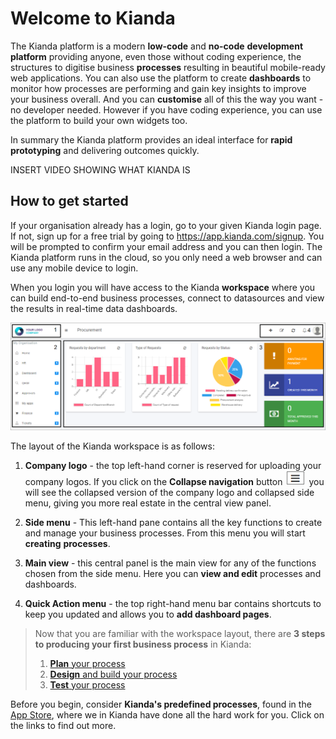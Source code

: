 # Welcome to Kianda

The Kianda platform is a modern **low-code** and **no-code** **development platform** providing anyone, even those without coding experience, the structures to digitise business **processes** resulting in beautiful mobile-ready web applications. You can also use the platform to create **dashboards** to monitor how processes are performing and gain key insights to improve your business overall. And you can **customise** all of this the way you want - no developer needed. However if you have coding experience, you can use the platform to build your own widgets too. 

In summary the Kianda platform provides an ideal interface for **rapid prototyping** and delivering outcomes quickly.

INSERT VIDEO SHOWING WHAT KIANDA IS



## How to get started ##

If your organisation already has a login, go to your given Kianda login page. If not, sign up for a free trial by going to https://app.kianda.com/signup. You will be prompted to confirm your email address and you can then login. The Kianda platform runs in the cloud, so you only need a web browser and can use any mobile device to login. 

When you login you will have access to the Kianda **workspace** where you can build end-to-end business processes, connect to datasources and view the results in real-time data dashboards. 

![User interface](images/workspace.png)

The layout of the Kianda workspace is as follows:

1. **Company logo** - the top left-hand corner is reserved for uploading your company logos. If you click on the **Collapse navigation** button ![Collapse navigation button](images/navigation_frame.png) you will see the collapsed version of the company logo and collapsed side menu, giving you more real estate in the central view panel.

2. **Side menu** - This left-hand pane contains all the key functions to create and manage your business processes. From this menu you will start **creating** **processes**.

3. **Main view** - this central panel is the main view for any of the functions chosen from the side menu. Here you can **view and edit** processes and dashboards.

4. **Quick Action menu** - the top right-hand menu bar contains shortcuts to keep you updated and allows you to **add dashboard pages**.

   

> Now that you are familiar with the workspace layout, there are **3 steps to producing your first business process** in Kianda:
> 1. [**Plan** your process](processplan.md)
> 2. [**Design** and build your process](processdesign.md)
> 3. [**Test** your process](processtest.md)



Before you begin, consider **Kianda's predefined processes**, found in the [App Store](kiandaapps.md), where we in Kianda have done all the hard work for you. Click on the links to find out more.
